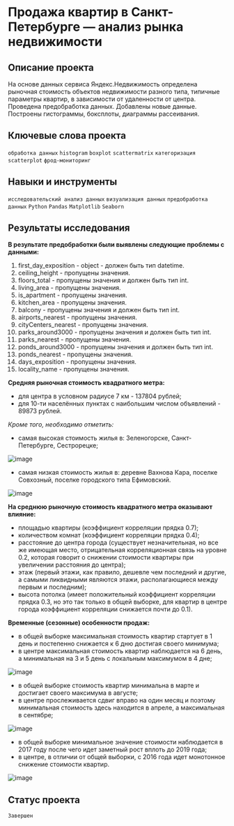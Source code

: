 # Продажа квартир в Санкт-Петербурге — анализ рынка недвижимости

## Описание проекта

На основе данных сервиса Яндекс.Недвижимость определена рыночная стоимость
объектов недвижимости разного типа, типичные параметры квартир, в зависимости от
удаленности от центра. Проведена предобработка данных. Добавлены новые данные.
Построены гистограммы, боксплоты, диаграммы рассеивания.

## Ключевые слова проекта

`обработка данных` `histogram` `boxplot` `scattermatrix`
`категоризация` `scatterplot`  `фрод-мониторинг`

## Навыки и инструменты

`исследовательский анализ данных`
`визуализация данных`
`предобработка данных` `Python` `Pandas` `Matplotlib` `Seaborn`

## Результаты исследования

**В результате предобработки были выявлены следующие проблемы с данными:**

1. first_day_exposition - object - должен быть тип datetime.
2. ceiling_height - пропущены значения.
3. floors_total - пропущены значения и должен быть тип int.
4. living_area - пропущены значения.
5. is_apartment - пропущены значения.
6. kitchen_area - пропущены значения.
7. balcony - пропущены значения и должен быть тип int.
8. airports_nearest - пропущены значения.
9. cityCenters_nearest - пропущены значения.
10. parks_around3000 - пропущены значения и должен быть тип int.
11. parks_nearest - пропущены значения.
12. ponds_around3000 - пропущены значения и должен быть тип int.
13. ponds_nearest - пропущены значения.
14. days_exposition - пропущены значения.
15. locality_name - пропущены значения.

**Средняя рыночная стоимость квадратного метра:**
* для центра в условном радиусе 7 км - 137804 рублей;
* для 10-ти населённых пунктах с наибольшим числом объявлений - 89873 рублей.

*Кроме того, необходимо отметить:*

* самая высокая стоимость жилья в: Зеленогорске, Санкт-Петербурге, Сестрорецке;

![image](https://user-images.githubusercontent.com/104613549/181447666-11a846b6-bcb5-481c-ad29-5a18459c3416.png)

* самая низкая стоимость жилья в: деревне Вахнова Кара, поселке Совхозный, поселке городского типа Ефимовский.

![image](https://user-images.githubusercontent.com/104613549/181445906-55e1d7ba-7ec3-4f0b-a874-21682d44fd95.png)
   
**На среднюю рыночную стоимость квадратного метра оказывают влияние:**

* площадью квартиры (коэффициент корреляции прядка 0.7);
* количеством комнат (коэффициент корреляции прядка 0.4);
* расстояние до центра города (существует незначительная, но все же имеющая место, отрицательная корреляционная связь на уровне 0.2, которая говорит о снижении стоимости квартиры при увеличении расстояния до центра);
* этаж (первый этажи, как правило, дешевле чем последний и другие, а самыми ликвидными являются этажи, располагающиеся между первым и последним);
* высота потолка (имеет положительный коэффициент корреляции прядка 0.3, но это так только в общей выборке, для квартир в центре города коэффициент корреляции снижается почти до 0.1).    

**Временные (сезонные) особенности продаж:**

* в общей выборке максимальная стоимость квартир стартует в 1 день и постепенно снижается к 6 дню достигая своего минимума;
* в центре максимальная стоимость квартир наблюдается на 6 день, а минимальная на 3 и 5 день с локальным максимумом в 4 дне;

![image](https://user-images.githubusercontent.com/104613549/181448570-b91e364f-f689-4b3a-980f-47c539ae13ea.png)

* в общей выборке стоимость квартир минимальна в марте и достигает своего максимума в августе;
* в центре прослеживается сдвиг вправо на один месяц и поэтому минимальная стоимость здесь находится в апреле, а максимальная в сентябре;

![image](https://user-images.githubusercontent.com/104613549/181448950-b66ed9e9-62c0-4711-bfdd-833d446f63f2.png)


* в общей выборке минимальное значение стоимости наблюдается в 2017 году после чего идет заметный рост вплоть до 2019 года;
* в центре, в отличии от общей выборки, с 2016 года идет монотонное снижение стоимости квартир.  

![image](https://user-images.githubusercontent.com/104613549/181449045-75455ba5-9acd-4c2b-bbce-ccec7ee12d78.png)
 
 ## Статус проекта
 `Завершен`
